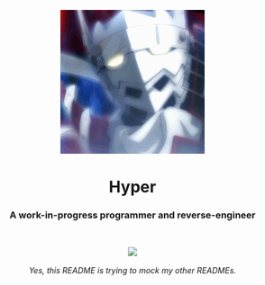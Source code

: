 <p align="center">
    <img src="https://raw.githubusercontent.com/HyperBE32/HyperBE32/master/izanagi_repo.gif"/>
</p>

<h1 align="center">Hyper</h1>

<h3 align="center">A work-in-progress programmer and reverse-engineer</h3>

<br>

<p align="center">
    <img src="https://github-readme-stats.vercel.app/api?username=HyperBE32&show_icons=true&title_color=D61111&text_color=FFECE9&icon_color=D61111&bg_color=181818"/>
</p>

<p align="center"><i>Yes, this README is trying to mock my other READMEs.</i></p>
